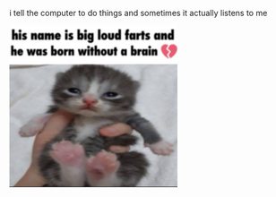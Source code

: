 i tell the computer to do things and sometimes it actually listens to me
<!--START_SECTION:update_image-->
<img src=https://raw.githubusercontent.com/sneakykestrel/sneakykestrel/main/.github/images/big-loud-farts.png height="" width="300" align=left alt=kitty />
<!--END_SECTION:update_image-->

